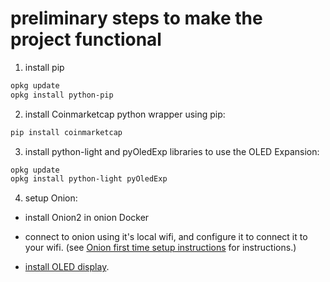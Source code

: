 # preliminary steps to make the project functional

1. install pip

```bash
opkg update
opkg install python-pip
```

2. install Coinmarketcap python wrapper using pip:

```bash
pip install coinmarketcap
```

3. install python-light and pyOledExp libraries to use the OLED Expansion:

```bash
opkg update
opkg install python-light pyOledExp
```


4. setup Onion:

* install Onion2 in onion Docker
* connect to onion using it's local wifi, and configure it to connect it to your wifi.
(see [Onion first time setup instructions](https://docs.onion.io/omega2-docs/first-time-setup-command-line.html) for instructions.)

* [install OLED display](https://docs.onion.io/omega2-docs/oled-expansion.html).
